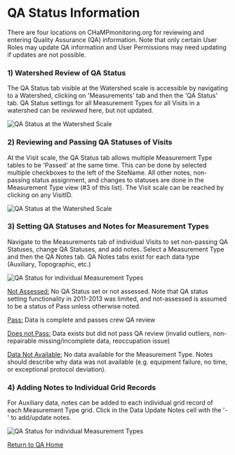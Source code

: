 

# QA Status Information

There are four locations on CHaMPmonitoring.org for reviewing and entering Quality Assurance (QA) information. Note that only certain User Roles may update QA information and User Permissions may need updating if updates are not possible.  

### 1) Watershed Review of QA Status

The QA Status tab visible at the Watershed scale is accessible by navigating to a Watershed, clicking on 'Measurements' tab and then the 'QA Status' tab.  QA Status settings for all Measurement Types for all Visits in a watershed can be *reviewed* here, but not updated.

![QA Status at the Watershed Scale](https://southforkresearch.github.io/CHaMP-Management/images/QAStatus_WatershedView.png)

### 2) Reviewing and Passing QA Statuses of Visits

At the Visit scale, the QA Status tab allows multiple Measurement Type tables to be 'Passed' at the same time. This can be done by selected multiple checkboxes to the left of the SiteName.   All other notes,  non-passing status assignment, and changes to statuses are done in the Measurement Type view (#3 of this list).  The Visit scale can be reached by clicking on any VisitID.

![QA Status at the Watershed Scale](https://southforkresearch.github.io/CHaMP-Management/images/QAStatus_VisitView.png)

### 3) Setting QA Statuses and Notes for Measurement Types 

Navigate to the Measurements tab of individual Visits to set non-passing QA Statuses, change QA Statuses, and add notes.  Select a Measurement Type and then the QA Notes tab. QA Notes tabs exist for each data type (Auxiliary, Topographic, etc.)

![QA Status for individual Measurement Types](https://southforkresearch.github.io/CHaMP-Management/images/QAStatus_TableNotes.png) 

<u>Not Assessed:</u>  No QA Status set or not assessed.  Note that QA status setting functionality in 2011-2013 was limited, and not-assessed is assumed to be a status of Pass unless otherwise noted.

<u>Pass:</u> Data is complete and passes crew QA review

<u>Does not Pass:</u>  Data exists but did not pass QA review (invalid outliers, non-repairable missing/incomplete data, reoccupation issue)

<u>Data Not Available:</u>  No data available for the Measurement Type.  Notes should describe why data was not available (e.g. equipment failure, no time, or exceptional protocol deviation).  



### 4) Adding Notes to Individual Grid Records

For Auxiliary data, notes can be added to each individual grid record of each Measurement Type grid.  Click in the Data Update Notes cell with the '-' to add/update notes.  

![QA Status for individual Measurement Types](https://southforkresearch.github.io/CHaMP-Management/images/QAStatus_RecordNotes.png) 



[Return to QA Home](QAMain.md)